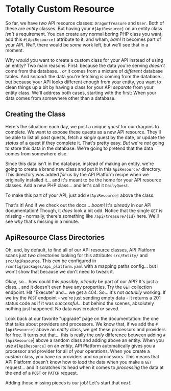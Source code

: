 # Totally Custom Resource

So far, we have *two* API resource classes: `DragonTreasure` and `User`. Both of
these are *entity* classes. But having your `#[ApiResource]` on an entity class
*isn't* a requirement. You can create any normal boring PHP class you want, add this
`#[ApiResource]` attribute to it, and wham, *bam*! It becomes part of your API.
*Well*, there would be *some* work left, but we'll see that in a moment.

Why *would* you want to create a custom class for your API instead of using an
entity? Two main reasons. First: because the data you're serving *doesn't* come from
the database... *or* it comes from a mixture of *different* database tables. And
*second*: the data you're fetching *is* coming from the database... but
because your API looks different enough from your entity, you want to clean things
up a bit by having a class for your API *separate* from your entity class. We'll
address both cases, starting with the first: When your data comes from somewhere
other than a database.

## Creating the Class

Here's the situation: each day, we post a unique *quest* for our dragons to complete.
We want to expose these quests as a new API resource. They'll be able to list all
*past* quests, fetch a *single* quest by the date, or update the *status* of a
quest if they complete it. That's pretty easy. *But* we're *not* going to store this
data in the database. We're going to pretend that the data comes from somewhere
else.

Since this data isn't in the database, instead of making an entity, we're going to
create a brand new class and put it in this `ApiResource/` directory. This directory
was added *for* us by the API Platform recipe when we originally installed it...
and it's meant to be the home for your API resource classes. Add a new PHP class...
and let's call it `DailyQuest`.

To make this part of your API, just add `#[ApiResource]` above the class.

That's it! And if we check out the docs... *boom*! It's *already* in our API
documentation! Though, it *does* look a bit odd. Notice that the single `GET`
is missing - normally, there's something like `/api/treasure/{id}` here. We'll
see *why* that's missing in a minute.

## ApiResource Class Directories

Oh, and, by default, to find all of our API resource classes, API Platform scans
just *two* directories looking for this attribute: `src/Entity/` and `src/ApiResource`.
This *can* be configured in `/config/packages/api_platform.yaml` with a mapping paths
config... but I won't show that because we don't need to tweak it.

Okay, so... how could this *possibly*, *already* be part of our API? It's just a
class... and it doesn't even have any properties. Try the `GET` collection endpoint.
Hit "Execute" and... we get a 404. So... it's not *actually* working. If we try the
`POST` endpoint - we're just sending empty data - it returns a 201 status code as
if it was *successful*... but behind the scenes, absolutely nothing just happened.
No data was created *or* saved.

Look back at our favorite "upgrade" page on the documentation: the one that talks
about providers and processors. We know that, if we add the `#[ApiResource]` above
an *entity* class, we get these processors and providers for free. It turns out
that... this is really the *only* difference between adding `#[ApiResource`] above
a random class and adding above an entity. When you use `#[ApiResource]` on an
*entity*, API Platform automatically gives you a processor and provider for all of
your operations. When you create a *custom* class, you have *no* providers and
*no* processors. This means that API Platform doesn't know how to *load* the data
when you make a `GET` request... and it scratches its head when it comes to
*processing* the data at the end of a `POST` or `PATCH` request.

Adding those missing pieces is *our* job! Let's start that *next*.

